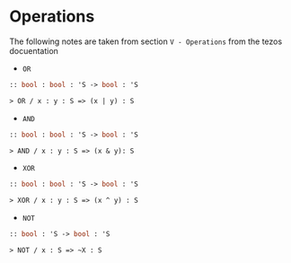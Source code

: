 # Operations

The following notes are taken from section `V - Operations` from the tezos docuentation

* `OR`

```Ocaml
:: bool : bool : 'S -> bool : 'S

> OR / x : y : S => (x | y) : S
```

* `AND`

```Ocaml
:: bool : bool : 'S -> bool : 'S

> AND / x : y : S => (x & y): S
```

* `XOR`

```Ocaml
:: bool : bool : 'S -> bool : 'S

> XOR / x : y : S => (x ^ y) : S
```

* `NOT`

```Ocaml
:: bool : 'S -> bool : 'S

> NOT / x : S => ~X : S
```
